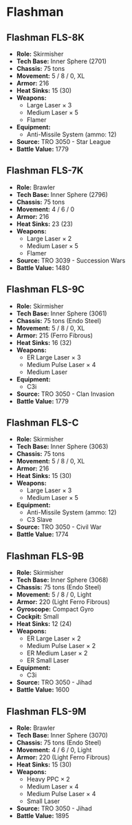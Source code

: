 # Flashman
## Flashman FLS-8K
- **Role:** Skirmisher
- **Tech Base:** Inner Sphere (2701)
- **Chassis:** 75 tons
- **Movement:** 5 / 8 / 0, XL
- **Armor:** 216
- **Heat Sinks:** 15 (30)
- **Weapons:**
  - Large Laser × 3
  - Medium Laser × 5
  - Flamer
- **Equipment:**
  - Anti-Missile System (ammo: 12)
- **Source:** TRO 3050 - Star League
- **Battle Value:** 1779

## Flashman FLS-7K
- **Role:** Brawler
- **Tech Base:** Inner Sphere (2796)
- **Chassis:** 75 tons
- **Movement:** 4 / 6 / 0
- **Armor:** 216
- **Heat Sinks:** 23 (23)
- **Weapons:**
  - Large Laser × 2
  - Medium Laser × 5
  - Flamer
- **Source:** TRO 3039 - Succession Wars
- **Battle Value:** 1480

## Flashman FLS-9C
- **Role:** Skirmisher
- **Tech Base:** Inner Sphere (3061)
- **Chassis:** 75 tons (Endo Steel)
- **Movement:** 5 / 8 / 0, XL
- **Armor:** 215 (Ferro Fibrous)
- **Heat Sinks:** 16 (32)
- **Weapons:**
  - ER Large Laser × 3
  - Medium Pulse Laser × 4
  - Medium Laser
- **Equipment:**
  - C3i
- **Source:** TRO 3050 - Clan Invasion
- **Battle Value:** 1779

## Flashman FLS-C
- **Role:** Skirmisher
- **Tech Base:** Inner Sphere (3063)
- **Chassis:** 75 tons
- **Movement:** 5 / 8 / 0, XL
- **Armor:** 216
- **Heat Sinks:** 15 (30)
- **Weapons:**
  - Large Laser × 3
  - Medium Laser × 5
- **Equipment:**
  - Anti-Missile System (ammo: 12)
  - C3 Slave
- **Source:** TRO 3050 - Civil War
- **Battle Value:** 1774

## Flashman FLS-9B
- **Role:** Skirmisher
- **Tech Base:** Inner Sphere (3068)
- **Chassis:** 75 tons (Endo Steel)
- **Movement:** 5 / 8 / 0, Light
- **Armor:** 220 (Light Ferro Fibrous)
- **Gyroscope:** Compact Gyro
- **Cockpit:** Small
- **Heat Sinks:** 12 (24)
- **Weapons:**
  - ER Large Laser × 2
  - Medium Pulse Laser × 2
  - ER Medium Laser × 2
  - ER Small Laser
- **Equipment:**
  - C3i
- **Source:** TRO 3050 - Jihad
- **Battle Value:** 1600

## Flashman FLS-9M
- **Role:** Brawler
- **Tech Base:** Inner Sphere (3070)
- **Chassis:** 75 tons (Endo Steel)
- **Movement:** 4 / 6 / 0, Light
- **Armor:** 220 (Light Ferro Fibrous)
- **Heat Sinks:** 15 (30)
- **Weapons:**
  - Heavy PPC × 2
  - Medium Laser × 4
  - Medium Pulse Laser × 4
  - Small Laser
- **Source:** TRO 3050 - Jihad
- **Battle Value:** 1895


